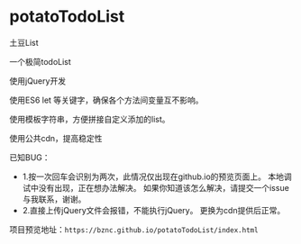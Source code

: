 # potatoTodoList
土豆List

一个极简todoList

使用jQuery开发

使用ES6 let 等关键字，确保各个方法间变量互不影响。

使用模板字符串，方便拼接自定义添加的list。

使用公共cdn，提高稳定性

已知BUG：
 - 1.按一次回车会识别为两次，此情况仅出现在github.io的预览页面上。
     本地调试中没有出现，正在想办法解决。
     如果你知道该怎么解决，请提交一个issue与我联系，谢谢。
 - 2.直接上传jQuery文件会报错，不能执行jQuery。
     更换为cdn提供后正常。

项目预览地址：`https://bznc.github.io/potatoTodoList/index.html`
